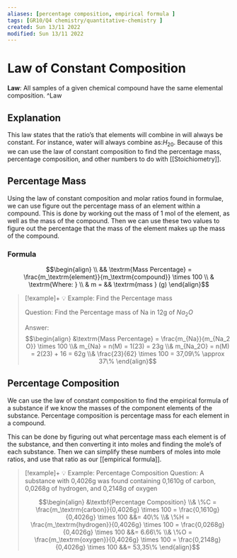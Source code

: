 ```yaml
---
aliases: [percentage composition, empirical formula ]
tags: [GR10/Q4 chemistry/quantitative-chemistry ]
created: Sun 13/11 2022
modified: Sun 13/11 2022
---
```

# Law of Constant Composition
**Law**: All samples of a given chemical compound have the same elemental composition.  ^Law

## Explanation
This law states that the ratio’s that elements will combine in will always be constant. For instance, water will always combine as:$H_20$. Because of this we can use the law of constant composition to find the percentage mass, percentage composition, and other numbers to do with [[Stoichiometry]]. 

## Percentage Mass
Using the law of constant composition and molar ratios found in formulae, we can use figure out the percentage mass of an element within a compound. This is done by working out the mass of 1 mol of the element, as well as the mass of the compound. Then we can use these two values to figure out the percentage that the mass of the element makes up the mass of the compound. 

### Formula
$$\begin{align}
\\ && \textrm{Mass Percentage} = \frac{m_\textrm{element}}{m_\textrm{compound}} \times 100
\\ & \textrm{Where: }
\\ & m = && \textrm{mass } (g)
\end{align}$$

> [!example]+ :bulb: Example: Find the Percentage mass
> 
> Question: Find the Percentage mass of Na in 12g of $Na_2O$
> 
>Answer: 
>$$\begin{align} 
&\textrm{Mass Percentage} = \frac{m_{Na}}{m_{Na_2 O}} \times 100
\\& m_{Na} = n(M) = 1(23) = 23g
\\& m_{Na_2O} = n(M) = 2(23) + 16 = 62g
\\& \frac{23}{62} \times 100 = 37,09\% \approx 37\%
\end{align}$$

## Percentage Composition
We can use the law of constant composition to find the empirical formula of a substance if we know the masses of the component elements of the substance. Percentage composition is percentage mass for each element in a compound. 

This can be done by figuring out what percentage mass each element is of the substance, and then converting it into moles and finding the mole’s of each substance. Then we can simplify these numbers of moles into mole ratios, and use that ratio as our [[empirical formula]]. 

> [!example]+ :bulb: Example: Percentage Composition
> Question: A substance with 0,4026g was found containing 0,1610g of carbon, 0,0268g of hydrogen, and 0,2148g of oxygen
> 
> $$\begin{align}
&\textbf{Percentage Composition}
\\& \%C = \frac{m_\textrm{carbon}}{0,4026g} \times 100 = \frac{0,1610g}{0,4026g} \times 100 &&= 40\%
\\& \%H = \frac{m_\textrm{hydrogen}}{0,4026g} \times 100 = \frac{0,0268g}{0,4026g} \times 100 &&= 6.66\%
\\& \%O = \frac{m_\textrm{oxygen}}{0,4026g} \times 100 = \frac{0,2148g}{0,4026g} \times 100 &&= 53,35\%
\end{align}$$ 

